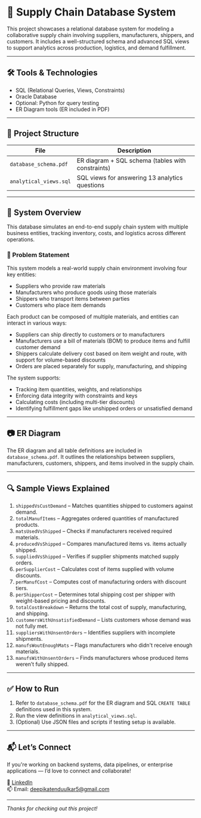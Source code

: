 # 🚚 Supply Chain Database System

This project showcases a relational database system for modeling a collaborative supply chain involving suppliers, manufacturers, shippers, and customers. It includes a well-structured schema and advanced SQL views to support analytics across production, logistics, and demand fulfillment.

---

## 🛠️ Tools & Technologies

- SQL (Relational Queries, Views, Constraints)
- Oracle Database
- Optional: Python for query testing
- ER Diagram tools (ER included in PDF)

---

## 📁 Project Structure

| File                  | Description                                                  |
|-----------------------|--------------------------------------------------------------|
| `database_schema.pdf` | ER diagram + SQL schema (tables with constraints)            |
| `analytical_views.sql`| SQL views for answering 13 analytics questions               |

---

## 🧠 System Overview

This database simulates an end-to-end supply chain system with multiple business entities, tracking inventory, costs, and logistics across different operations.

### 🧩 Problem Statement

This system models a real-world supply chain environment involving four key entities:
- Suppliers who provide raw materials
- Manufacturers who produce goods using those materials
- Shippers who transport items between parties
- Customers who place item demands

Each product can be composed of multiple materials, and entities can interact in various ways:
- Suppliers can ship directly to customers or to manufacturers
- Manufacturers use a bill of materials (BOM) to produce items and fulfill customer demand
- Shippers calculate delivery cost based on item weight and route, with support for volume-based discounts
- Orders are placed separately for supply, manufacturing, and shipping

The system supports:
- Tracking item quantities, weights, and relationships
- Enforcing data integrity with constraints and keys
- Calculating costs (including multi-tier discounts)
- Identifying fulfillment gaps like unshipped orders or unsatisfied demand

---

## 📷 ER Diagram

The ER diagram and all table definitions are included in `database_schema.pdf`. It outlines the relationships between suppliers, manufacturers, customers, shippers, and items involved in the supply chain.

---

## 🔍 Sample Views Explained

1. `shippedVsCustDemand` – Matches quantities shipped to customers against demand.
2. `totalManufItems` – Aggregates ordered quantities of manufactured products.
3. `matsUsedVsShipped` – Checks if manufacturers received required materials.
4. `producedVsShipped` – Compares manufactured items vs. items actually shipped.
5. `suppliedVsShipped` – Verifies if supplier shipments matched supply orders.
6. `perSupplierCost` – Calculates cost of items supplied with volume discounts.
7. `perManufCost` – Computes cost of manufacturing orders with discount tiers.
8. `perShipperCost` – Determines total shipping cost per shipper with weight-based pricing and discounts.
9. `totalCostBreakdown` – Returns the total cost of supply, manufacturing, and shipping.
10. `customersWithUnsatisfiedDemand` – Lists customers whose demand was not fully met.
11. `suppliersWithUnsentOrders` – Identifies suppliers with incomplete shipments.
12. `manufsWoutEnoughMats` – Flags manufacturers who didn't receive enough materials.
13. `manufsWithUnsentOrders` – Finds manufacturers whose produced items weren’t fully shipped.

---

## ✅ How to Run

1. Refer to `database_schema.pdf` for the ER diagram and SQL `CREATE TABLE` definitions used in this system.
2. Run the view definitions in `analytical_views.sql`.
3. (Optional) Use JSON files and scripts if testing setup is available.

---

## 📬 Let’s Connect

If you're working on backend systems, data pipelines, or enterprise applications — I’d love to connect and collaborate!

🔗 [LinkedIn](https://www.linkedin.com/in/deepika-tendulkar-a88bb8166/)  
📫 Email: deepikatenduulkar5@gmail.com

---

*Thanks for checking out this project!*
